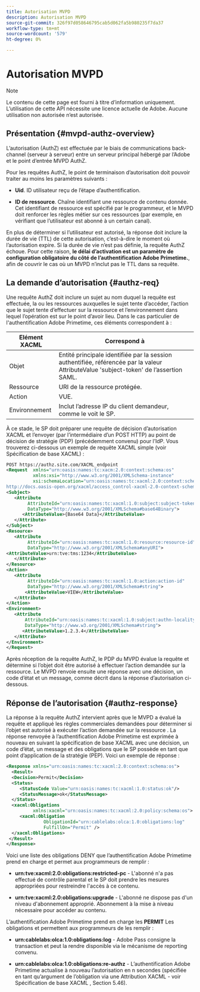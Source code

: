 ```yaml
---
title: Autorisation MVPD
description: Autorisation MVPD
source-git-commit: 326f97d058646795cab5d062fa5b980235f7da37
workflow-type: tm+mt
source-wordcount: '579'
ht-degree: 0%

---
```



# Autorisation MVPD

>[!NOTE]
>
>Le contenu de cette page est fourni à titre d’information uniquement. L’utilisation de cette API nécessite une licence actuelle de Adobe. Aucune utilisation non autorisée n’est autorisée.

## Présentation {#mvpd-authz-overview}

L’autorisation (AuthZ) est effectuée par le biais de communications back-channel (serveur à serveur) entre un serveur principal hébergé par l’Adobe et le point d’entrée MVPD AuthZ.

Pour les requêtes AuthZ, le point de terminaison d’autorisation doit pouvoir traiter au moins les paramètres suivants :

* **Uid**. ID utilisateur reçu de l’étape d’authentification.

* **ID de ressource**. Chaîne identifiant une ressource de contenu donnée. Cet identifiant de ressource est spécifié par le programmeur, et le MVPD doit renforcer les règles métier sur ces ressources (par exemple, en vérifiant que l’utilisateur est abonné à un certain canal).

En plus de déterminer si l’utilisateur est autorisé, la réponse doit inclure la durée de vie (TTL) de cette autorisation, c’est-à-dire le moment où l’autorisation expire. Si la durée de vie n’est pas définie, la requête AuthZ échoue.  Pour cette raison, **le délai d’activation est un paramètre de configuration obligatoire du côté de l’authentification Adobe Primetime.**, afin de couvrir le cas où un MVPD n’inclut pas le TTL dans sa requête.

## La demande d’autorisation {#authz-req}

Une requête AuthZ doit inclure un sujet au nom duquel la requête est effectuée, la ou les ressources auxquelles le sujet tente d’accéder, l’action que le sujet tente d’effectuer sur la ressource et l’environnement dans lequel l’opération est sur le point d’avoir lieu. Dans le cas particulier de l&#39;authentification Adobe Primetime, ces éléments correspondent à :

| Elément XACML | Correspond à |
|---------------|--------------------------------------------------------------------------------------------------------------------------------|
| Objet | Entité principale identifiée par la session authentifiée, référencée par la valeur AttributeValue &#39;subject-token&#39; de l’assertion SAML. |
| Ressource | URI de la ressource protégée. |
| Action | VUE. |
| Environnement | Inclut l’adresse IP du client demandeur, comme le voit le SP. |



À ce stade, le SP doit préparer une requête de décision d’autorisation XACML et l’envoyer (par l’intermédiaire d’un POST HTTP) au point de décision de stratégie (PDP) (précédemment convenu) pour l’IdP. Vous trouverez ci-dessous un exemple de requête XACML simple (voir Spécification de base XACML) :

```XML
POST https://authz.site.com/XACML_endpoint
<Request  xmlns="urn:oasis:names:tc:xacm:2.0:context:schema:os"
          xmlns:xsi="http://www.w3.org/2001/XMLSchema-instance"
          xsi:schemaLocation="urn:oasis:names:tc:xacml:2.0:context:schema:os
http://docs.oasis-open.org/xacml/access_control-xacml-2.0-context-schema-os.xsd">
<Subject>
   <Attribute
        AttributeId="urn:oasis:names:tc:xacml:1.0:subject:subject-token"
        DataType="http://www.w3.org/2001/XMLSchema#base64Binary">
      <AttributeValue>{Base64 Data}</AttributeValue>
   </Attribute>
</Subject>
<Resource>
   <Attribute
        AttributeId="urn:oasis:names:tc:xacml:1.0:resource:resource-id"
        DataType="http://www.w3.org/2001/XMLSchema#anyURI">
<AttributeValue>urn:tve:tms:1234</AttributeValue>
   </Attribute>
</Resource>
<Action>
   <Attribute
        AttributeId="urn:oasis:names:tc:xacml:1.0:action:action-id"
        DataType="http://www.w3.org/2001/XMLSchema#string">
       <AttributeValue>VIEW</AttributeValue>
   </Attribute>
</Action>
<Environment>
   <Attribute
       AttributeId="urn:oasis:names:tc:xacml:1.0:subject:authn-locality:ip-address"
       DataType="http://www.w3.org/2001/XMLSchema#string">
      <AttributeValue>1.2.3.4</AttributeValue>
   </Attribute>
</Environment>
</Request>
```


Après réception de la requête AuthZ, le PDP du MVPD évalue la requête et détermine si l’objet doit être autorisé à effectuer l’action demandée sur la ressource. Le MVPD renvoie ensuite une réponse avec une décision, un code d’état et un message, comme décrit dans la réponse d’autorisation ci-dessous.

## Réponse de l’autorisation {#authz-response}

La réponse à la requête AuthZ intervient après que le MVPD a évalué la requête et appliqué les règles commerciales demandées pour déterminer si l’objet est autorisé à exécuter l’action demandée sur la ressource . La réponse renvoyée à l’authentification Adobe Primetime est exprimée à nouveau en suivant la spécification de base XACML avec une décision, un code d’état, un message et des obligations que le SP possède en tant que point d’application de la stratégie (PEP). Voici un exemple de réponse :

```XML
<Response xmlns="urn:oasis:names:tc:xacml:2.0:context:schema:os">
  <Result>
  <Decision>Permit</Decision>
  <Status>
     <StatusCode Value="urn:oasis:names:tc:xacml:1.0:status:ok"/>
     <StatusMessage>ok</StatusMessage>
  </Status>
  <xacml:Obligations     
          xmlns:xacml="urn:oasis:names:tc:xacml:2.0:policy:schema:os">
     <xacml:Obligation    
              ObligationId="urn:cablelabs:olca:1.0:obligations:log"
              FulfillOn="Permit" />
  </xacml:Obligations>
 </Result>
</Response>
```

Voici une liste des obligations DENY que l’authentification Adobe Primetime prend en charge et permet aux programmeurs de remplir :

* **urn:tve:xacml:2.0:obligations:restricted-pc** - L&#39;abonné n&#39;a pas effectué de contrôle parental et le SP doit prendre les mesures appropriées pour restreindre l&#39;accès à ce contenu.

* **urn:tve:xacml:2.0:obligations:upgrade** - L&#39;abonné ne dispose pas d&#39;un niveau d&#39;abonnement approprié.  Abonnement à la mise à niveau nécessaire pour accéder au contenu.

L’authentification Adobe Primetime prend en charge les **PERMIT** Les obligations et permettent aux programmeurs de les remplir :

* **urn:cablelabs:olca:1.0:obligations:log** - Adobe Pass consigne la transaction et peut la rendre disponible via le mécanisme de reporting convenu.

* **urn:cablelabs:olca:1.0:obligations:re-authz** - L’authentification Adobe Primetime actualise à nouveau l’autorisation en n secondes (spécifiée en tant qu’argument de l’obligation via une Attribution XACML - voir Spécification de base XACML , Section 5.46).

<!--
>![RelatedInformation]
>* [Preflight Authorization](/help/authentication/preflight-authz.md)
>* [Authentication](/help/authentication/authn-usecase.md)
-->